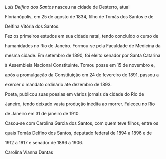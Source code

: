 

*Luís Delfino dos Santos* nasceu na cidade de Desterro, atual

Florianópolis, em 25 de agosto de 1834, filho de Tomás dos Santos e de

Delfina Vitória dos Santos.



Fez os primeiros estudos em sua cidade natal, tendo concluído o curso de

humanidades no Rio de Janeiro. Formou-se pela Faculdade de Medicina da

mesma cidade. Em setembro de 1890, foi eleito senador por Santa Catarina

à Assembleia Nacional Constituinte. Tomou posse em 15 de novembro e,

após a promulgação da Constituição em 24 de fevereiro de 1891, passou a

exercer o mandato ordinário até dezembro de 1893.



Poeta, publicou suas poesias em vários jornais da cidade do Rio de

Janeiro, tendo deixado vasta produção inédita ao morrer. Faleceu no Rio

de Janeiro em 31 de janeiro de 1910.



Casou-se com Carolina Garcia dos Santos, com quem teve filhos, entre os

quais Tomás Delfino dos Santos, deputado federal de 1894 a 1896 e de

1912 a 1917 e senador de 1896 a 1906.



Carolina Vianna Dantas



